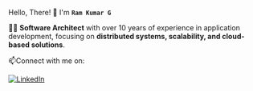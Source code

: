 Hello, There! 👋 I'm **`Ram Kumar G`**

👨‍💻 **Software Architect** with over 10 years of experience in application development, focusing on **distributed systems, scalability, and cloud-based solutions**.

📫Connect with me on:

[![LinkedIn](https://img.shields.io/badge/LinkedIn-ramkr--g-blue)](https://www.linkedin.com/in/ramkr-g)
